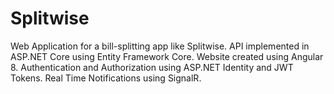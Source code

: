 # Splitwise
Web Application for a bill-splitting app like Splitwise. 
API implemented in ASP.NET Core using Entity Framework Core.
Website created using Angular 8. 
Authentication and Authorization using ASP.NET Identity and JWT Tokens. 
Real Time Notifications using SignalR.

